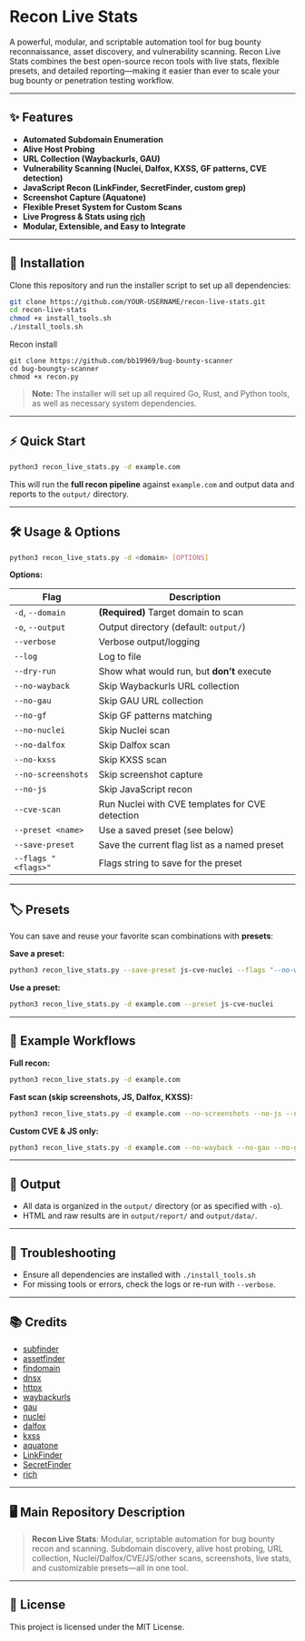 # Recon Live Stats

A powerful, modular, and scriptable automation tool for bug bounty reconnaissance, asset discovery, and vulnerability scanning. Recon Live Stats combines the best open-source recon tools with live stats, flexible presets, and detailed reporting—making it easier than ever to scale your bug bounty or penetration testing workflow.

---

## ✨ Features

- **Automated Subdomain Enumeration**
- **Alive Host Probing**
- **URL Collection (Waybackurls, GAU)**
- **Vulnerability Scanning (Nuclei, Dalfox, KXSS, GF patterns, CVE detection)**
- **JavaScript Recon (LinkFinder, SecretFinder, custom grep)**
- **Screenshot Capture (Aquatone)**
- **Flexible Preset System for Custom Scans**
- **Live Progress & Stats using [rich](https://github.com/Textualize/rich)**
- **Modular, Extensible, and Easy to Integrate**

---

## 🚀 Installation

Clone this repository and run the installer script to set up all dependencies:

```bash
git clone https://github.com/YOUR-USERNAME/recon-live-stats.git
cd recon-live-stats
chmod +x install_tools.sh
./install_tools.sh
```

Recon install 
```
git clone https://github.com/bb19969/bug-bounty-scanner
cd bug-boungty-scanner
chmod +x recon.py
```
> **Note:** The installer will set up all required Go, Rust, and Python tools, as well as necessary system dependencies.

---

## ⚡️ Quick Start

```bash
python3 recon_live_stats.py -d example.com
```

This will run the **full recon pipeline** against `example.com` and output data and reports to the `output/` directory.

---

## 🛠️ Usage & Options

```bash
python3 recon_live_stats.py -d <domain> [OPTIONS]
```

**Options:**

| Flag                | Description                                          |
|---------------------|------------------------------------------------------|
| `-d`, `--domain`    | **(Required)** Target domain to scan                 |
| `-o`, `--output`    | Output directory (default: `output/`)                |
| `--verbose`         | Verbose output/logging                               |
| `--log`             | Log to file                                          |
| `--dry-run`         | Show what would run, but **don’t** execute           |
| `--no-wayback`      | Skip Waybackurls URL collection                      |
| `--no-gau`          | Skip GAU URL collection                              |
| `--no-gf`           | Skip GF patterns matching                            |
| `--no-nuclei`       | Skip Nuclei scan                                     |
| `--no-dalfox`       | Skip Dalfox scan                                     |
| `--no-kxss`         | Skip KXSS scan                                       |
| `--no-screenshots`  | Skip screenshot capture                              |
| `--no-js`           | Skip JavaScript recon                                |
| `--cve-scan`        | Run Nuclei with CVE templates for CVE detection      |
| `--preset <name>`   | Use a saved preset (see below)                       |
| `--save-preset`     | Save the current flag list as a named preset         |
| `--flags "<flags>"` | Flags string to save for the preset                  |

---

## 🏷️ Presets

You can save and reuse your favorite scan combinations with **presets**:

**Save a preset:**
```bash
python3 recon_live_stats.py --save-preset js-cve-nuclei --flags "--no-wayback --no-gau --no-gf --no-dalfox --no-kxss --no-screenshots --cve-scan"
```

**Use a preset:**
```bash
python3 recon_live_stats.py -d example.com --preset js-cve-nuclei
```

---

## 📝 Example Workflows

**Full recon:**
```bash
python3 recon_live_stats.py -d example.com
```

**Fast scan (skip screenshots, JS, Dalfox, KXSS):**
```bash
python3 recon_live_stats.py -d example.com --no-screenshots --no-js --no-dalfox --no-kxss
```

**Custom CVE & JS only:**
```bash
python3 recon_live_stats.py -d example.com --no-wayback --no-gau --no-gf --no-dalfox --no-kxss --no-screenshots --cve-scan
```

---

## 📂 Output

- All data is organized in the `output/` directory (or as specified with `-o`).
- HTML and raw results are in `output/report/` and `output/data/`.

---

## 🐞 Troubleshooting

- Ensure all dependencies are installed with `./install_tools.sh`
- For missing tools or errors, check the logs or re-run with `--verbose`.

---

## 📚 Credits

- [subfinder](https://github.com/projectdiscovery/subfinder)
- [assetfinder](https://github.com/tomnomnom/assetfinder)
- [findomain](https://github.com/findomain/findomain)
- [dnsx](https://github.com/projectdiscovery/dnsx)
- [httpx](https://github.com/projectdiscovery/httpx)
- [waybackurls](https://github.com/tomnomnom/waybackurls)
- [gau](https://github.com/lc/gau)
- [nuclei](https://github.com/projectdiscovery/nuclei)
- [dalfox](https://github.com/hahwul/dalfox)
- [kxss](https://github.com/Emoe/kxss)
- [aquatone](https://github.com/michenriksen/aquatone)
- [LinkFinder](https://github.com/GerbenJavado/LinkFinder)
- [SecretFinder](https://github.com/m4ll0k/SecretFinder)
- [rich](https://github.com/Textualize/rich)

---

## 🖥️ Main Repository Description

> **Recon Live Stats**: Modular, scriptable automation for bug bounty recon and scanning. Subdomain discovery, alive host probing, URL collection, Nuclei/Dalfox/CVE/JS/other scans, screenshots, live stats, and customizable presets—all in one tool.

---

## 📄 License

This project is licensed under the MIT License.
